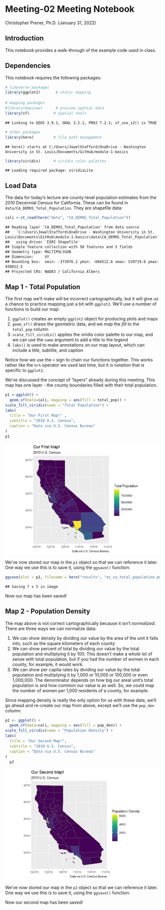 Meeting-02 Meeting Notebook
================
Christopher Prener, Ph.D.
(January 31, 2022)

## Introduction

This notebook provides a walk-through of the example code used in class.

## Dependencies

This notebook requires the following packages:

``` r
# tidyverse packages
library(ggplot2)       # static mapping

# mapping packages
#library(mapview)      # preview spatial data
library(sf)           # spatial tools
```

    ## Linking to GEOS 3.9.1, GDAL 3.2.1, PROJ 7.2.1; sf_use_s2() is TRUE

``` r
# other packages
library(here)         # file path management
```

    ## here() starts at C:/Users/JewelStafford/OneDrive - Washington University in St. Louis/Documents/GitHub/module-1-basics

``` r
library(viridis)      # viridis color palettes
```

    ## Loading required package: viridisLite

## Load Data

The data for today’s lecture are county-level population estimates from
the 2010 Decennial Census for California. These can be found in
`data/CA_DEMOS_Total_Population`. They are shapefile data:

``` r
cali <-st_read(here("data", "CA_DEMOS_Total_Population"))
```

    ## Reading layer `CA_DEMOS_Total_Population' from data source 
    ##   `C:\Users\JewelStafford\OneDrive - Washington University in St. Louis\Documents\GitHub\module-1-basics\data\CA_DEMOS_Total_Population' 
    ##   using driver `ESRI Shapefile'
    ## Simple feature collection with 58 features and 5 fields
    ## Geometry type: MULTIPOLYGON
    ## Dimension:     XY
    ## Bounding box:  xmin: -373976.1 ymin: -604512.6 xmax: 539719.6 ymax: 450022.5
    ## Projected CRS: NAD83 / California Albers

## Map 1 - Total Population

The first map we’ll make will be incorrect cartographically, but it will
give us a chance to practice mapping just a bit with `ggplot2`. We’ll
use a number of functions to build our map:

1.  `ggplot()` creates an empty `ggplot2` object for producing plots and
    maps
2.  `geom_sf()` draws the geometric data, and we *map* the *fill* to the
    `total_pop` column
3.  `scale_fill_viridis()` applies the viridis color palette to our map,
    and we can use the `name` argument to add a title to the legend
4.  `labs()` is used to make annotations on our map layout, which can
    include a title, subtitle, and caption

Notice how we use the `+` sign to chain our functions together. This
works rather like the `%>%` operator we used last time, but it is
notation that is specific to `ggplot2`.

We’ve discussed the concept of “layers” already during this meeting.
This map has one layer - the county boundaries filled with their total
population.

``` r
p1 <-ggplot() +
  geom_sf(data=cali, mapping = aes(fill = total_pop)) +
scale_fill_viridis(name = "Total Population") +
labs(
  title = "Our First Map!" ,
  subtitle = "2010 U.S. Census",
  caption = "Data via U.S. Census Bureau"
) 
p1
```

![](meeting-02_files/figure-gfm/map-1-1.png)<!-- -->

We’ve now stored our map in the `p1` object so that we can reference it
later. One way we use this is to save it, using the `ggsave()` function:

``` r
ggsave(plot = p1, filename = here("results", "ex_ca_total_population.png"))
```

    ## Saving 7 x 5 in image

Now our map has been saved!

## Map 2 - Population Density

The map above is not correct cartographically because it isn’t
*normalized*. There are three ways we can normalize data:

1.  We can show density by dividing our value by the area of the unit it
    falls into, such as the square kilometers of each county
2.  We can show percent of total by dividing our value by the total
    population and multiplying it by 100. This doesn’t make a whole lot
    of sense with total population, but if you had the number of women
    in each county, for example, it would work.
3.  We can show per capita rates by dividing our value by the total
    population and multiplying it by 1,000 or 10,000 or 100,000 or even
    1,000,000. The denominator depends on how big our areal unit’s total
    population is and how common our value is as well. So, we could map
    the number of women per 1,000 residents of a county, for example.

Since mapping density is really the only option for us with these data,
we’ll go ahead and re-create our map from above, except we’ll use the
`pop_den` column:

``` r
p2 <- ggplot() +
  geom_sf(data=cali, mapping = aes(fill = pop_den)) +
scale_fill_viridis(name = "Population Density") +
labs(
  title = "Our Second Map!",
  subtitle = "2010 U.S. Census",
  caption = "Data via U.S. Census Bureau"
) 
  p2
```

![](meeting-02_files/figure-gfm/map-2-1.png)<!-- -->

We’ve now stored our map in the `p2` object so that we can reference it
later. One way we use this is to save it, using the `ggsave()` function:

Now our second map has been saved!
